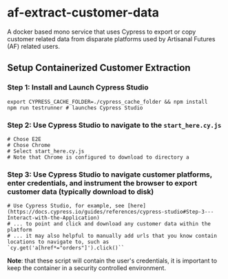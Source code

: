 # af-extract-customer-data
A docker based mono service that uses Cypress to export or copy customer related data from disparate platforms used by Artisanal Futures (AF) related users. 

## Setup Containerized Customer Extraction

### Step 1: Install and Launch Cypress Studio

```
export CYPRESS_CACHE_FOLDER=./cypress_cache_folder && npm install
npm run testrunner # launches Cypress Studio
```

### Step 2: Use Cypress Studio to navigate to the `start_here.cy.js`
```
# Chose E2E
# Chose Chrome
# Select start_here.cy.js
# Note that Chrome is configured to download to directory a
```

### Step 3: Use Cypress Studio to navigate customer platforms, enter credentials, and instrument the browser to export customer data (typically download to disk)
```
# Use Cypress Studio, for example, see [here](https://docs.cypress.io/guides/references/cypress-studio#Step-3---Interact-with-the-Application)
# ... to point and click and download any customer data within the platform
# ... it may also helpful to manually add urls that you know contain locations to navigate to, such as `cy.get('a[href*="orders"]').click()``
```
**Note**: that these script will contain the user's credentials, it is important to keep the container in a security controlled environment.
